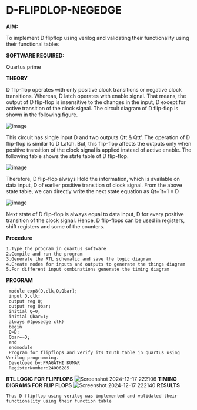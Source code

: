# D-FLIPDLOP-NEGEDGE

**AIM:**

To implement  D flipflop using verilog and validating their functionality using their functional tables

**SOFTWARE REQUIRED:**

Quartus prime

**THEORY**

D flip-flop operates with only positive clock transitions or negative clock transitions. Whereas, D latch operates with enable signal. That means, the output of D flip-flop is insensitive to the changes in the input, D except for active transition of the clock signal. The circuit diagram of D flip-flop is shown in the following figure.

![image](https://github.com/naavaneetha/D-FLIPDLOP-NEGEDGE/assets/154305477/48c81fe8-bc3f-40e7-95e2-519fc155ad51)

This circuit has single input D and two outputs Qtt & Qtt’. The operation of D flip-flop is similar to D Latch. But, this flip-flop affects the outputs only when positive transition of the clock signal is applied instead of active enable. The following table shows the state table of D flip-flop.

![image](https://github.com/naavaneetha/D-FLIPDLOP-NEGEDGE/assets/154305477/e5f3fda7-68ec-4a3a-a0a4-cf6f9cc4ab55)

Therefore, D flip-flop always Hold the information, which is available on data input, D of earlier positive transition of clock signal. From the above state table, we can directly write the next state equation as Qt+1t+1 = D

![image](https://github.com/naavaneetha/D-FLIPDLOP-NEGEDGE/assets/154305477/8592c0d8-2917-4142-91b9-d6c30dd891d2)

Next state of D flip-flop is always equal to data input, D for every positive transition of the clock signal. Hence, D flip-flops can be used in registers, shift registers and some of the counters.

**Procedure**

```
1.Type the program in quartus software
2.Compile and run the program
3.Generate the RTL schematic and save the logic diagram
4.Create nodes for inputs and outputs to generate the things diagram
5.For different input combinations generate the timing diagram
```

**PROGRAM**

```
 module exp8(D,clk,Q,Qbar);
 input D,clk;
 output reg Q;
 output reg Qbar;
 initial Q=0;
 initial Qbar=1;
 always @(posedge clk)
 begin
 Q=D;
 Qbar=~D;
 end
 endmodule
 Program for flipflops and verify its truth table in quartus using Verilog programming.
 Developed by:PRAGATHI KUMAR
 RegisterNumber:24006285
```

**RTL LOGIC FOR FLIPFLOPS**
![Screenshot 2024-12-17 222106](https://github.com/user-attachments/assets/5149c7f5-09d7-460a-90fc-d2d57c58b447)
**TIMING DIGRAMS FOR FLIP FLOPS**
![Screenshot 2024-12-17 222140](https://github.com/user-attachments/assets/0909810a-4c42-4a68-b929-fc73f8e296a0)
**RESULTS**
 ```
Thus D flipflop using verilog was implemented and validated their functionality using their function table
```
